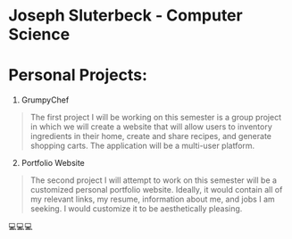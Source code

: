 # Joseph Sluterbeck - Computer Science

# Personal Projects:
1. GrumpyChef
> The first project I will be working on this semester is a group project in which we will create a website that will allow users to inventory ingredients in their home, create and share recipes, and generate shopping carts. The application will be a multi-user platform.
   
2. Portfolio Website
> The second project I will attempt to work on this semester will be a customized personal portfolio website. Ideally, it would contain all of my relevant links, my resume, information about me, and jobs I am seeking. I would customize it to be aesthetically pleasing.

💻💻💻

